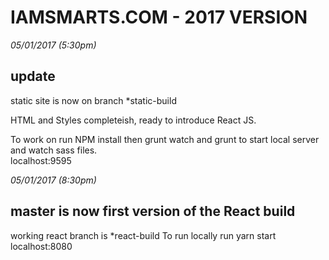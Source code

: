 # IAMSMARTS.COM - 2017 VERSION

*05/01/2017 (5:30pm)*  
## update  
static site is now on branch *static-build  

HTML and Styles completeish, ready to introduce React JS. 

To work on run NPM install then grunt watch and grunt to start local server and watch sass files.  
localhost:9595



*05/01/2017 (8:30pm)*   
## master is now first version of the React build  
working react branch is *react-build
To run locally run yarn start
localhost:8080

